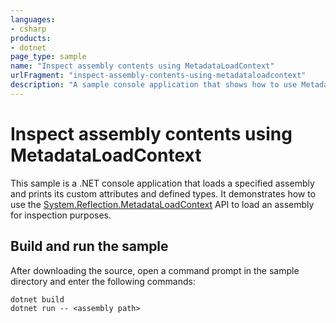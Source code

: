 ```yaml
---
languages:
- csharp
products:
- dotnet
page_type: sample
name: "Inspect assembly contents using MetadataLoadContext"
urlFragment: "inspect-assembly-contents-using-metadataloadcontext"
description: "A sample console application that shows how to use MetadataLoadContext to load an assembly for inspection purposes."
---
```

# Inspect assembly contents using MetadataLoadContext

This sample is a .NET console application that loads a specified assembly and prints its custom attributes and defined types. It demonstrates how to use the [System.Reflection.MetadataLoadContext](https://www.nuget.org/packages/System.Reflection.MetadataLoadContext) API to load an assembly for inspection purposes.

## Build and run the sample

After downloading the source, open a command prompt in the sample directory and enter the following commands:

```dotnetcli
dotnet build
dotnet run -- <assembly path>
```
